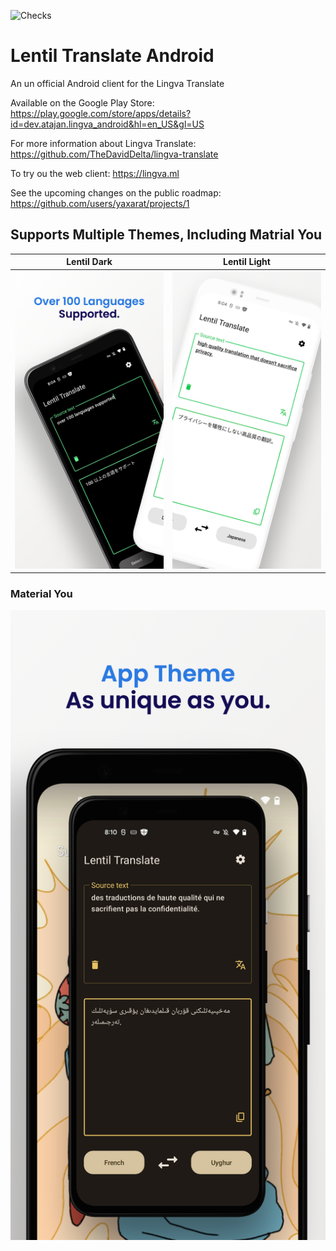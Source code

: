 ![Checks](https://github.com/yaxarat/lingvaandroid/actions/workflows/fastlane-metadata/badge.svg)

# Lentil Translate Android
 An un official Android client for the Lingva Translate
 
Available on the Google Play Store:
https://play.google.com/store/apps/details?id=dev.atajan.lingva_android&hl=en_US&gl=US

For more information about Lingva Translate:
https://github.com/TheDavidDelta/lingva-translate

To try ou the web client:
https://lingva.ml

See the upcoming changes on the public roadmap:
https://github.com/users/yaxarat/projects/1

## Supports Multiple Themes, Including Matrial You
Lentil Dark | Lentil Light
:-------------------------:|:-------------------------:
![](./fastlane/metadata/android/en-US/images/phoneScreenshots/1.png)  |  ![](./fastlane/metadata/android/en-US/images/phoneScreenshots/2.png)

### Material You
![](./fastlane/metadata/android/en-US/images/phoneScreenshots/3.png)
